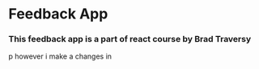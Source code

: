 # Feedback App 
### This feedback app is a part of react course by Brad Traversy
p however i make a changes in 
